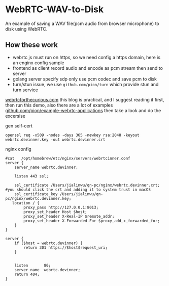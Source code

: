 # WebRTC-WAV-to-Disk
An example of saving a WAV file(pcm audio from browser microphone) to disk using WebRTC.

## How these work
- webrtc js must run on https, so we need config a https domain, here is an enginx config sample
- frontend as client record audio and encode as pcm stream then send to server
- golang server specify sdp only use pcm codec and save pcm to disk
- turn/stun issue, we use `github.com/pion/turn` which provide stun and turn service

[webrtcforthecurious.com](https://webrtcforthecurious.com/docs/01-what-why-and-how/) this blog is practical, and I suggest reading it first, then run this demo, also there are a lot of examples [github.com/pion/example-webrtc-applications](github.com/pion/example-webrtc-applications) then take a look and do the excersise


gen self-cert
```
openssl req -x509 -nodes -days 365 -newkey rsa:2048 -keyout webrtc.devinner.key -out webrtc.devinner.crt
```

nginx config
```
#cat   /opt/homebrew/etc/nginx/servers/webrtcinner.conf
server {
    server_name webrtc.devinner;

    listen 443 ssl; 

    ssl_certificate /Users/jialinwu/qn-pc/nginx/webrtc.devinner.crt; #you should click the crt and adding it to system trust in macOS
    ssl_certificate_key /Users/jialinwu/qn-pc/nginx/webrtc.devinner.key;
   location / {
        proxy_pass http://127.0.0.1:8013;
        proxy_set_header Host $host;
        proxy_set_header X-Real-IP $remote_addr;
        proxy_set_header X-Forwarded-For $proxy_add_x_forwarded_for;
    }
}

server {
    if ($host = webrtc.devinner) {
        return 301 https://$host$request_uri;
    } 


    listen       80;
    server_name  webrtc.devinner;
    return 404; 
}
